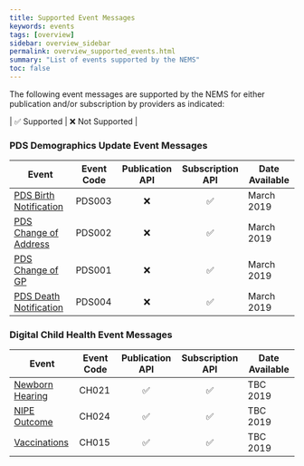 ```yaml
---
title: Supported Event Messages
keywords: events
tags: [overview]
sidebar: overview_sidebar
permalink: overview_supported_events.html
summary: "List of events supported by the NEMS"
toc: false
---
```


The following event messages are supported by the NEMS for either publication and/or subscription by providers as indicated:

| &#9989; Supported | &#10060; Not Supported |

### PDS Demographics Update Event Messages

| Event | Event Code | Publication API | Subscription API | Date Available |
|---|---|:---:|:---:|---|
| [PDS Birth Notification](pds_birth_notification.html) | PDS003 | &#10060; | &#9989; | March 2019 |
| [PDS Change of Address](pds_change_of_address.html) | PDS002 | &#10060; | &#9989; | March 2019 |
| [PDS Change of GP](pds_change_of_gp.html) | PDS001 | &#10060; | &#9989; | March 2019 |
| [PDS Death Notification](pds_death_notification.html) | PDS004 | &#10060; | &#9989; | March 2019 |


### Digital Child Health Event Messages

| Event | Event Code | Publication API | Subscription API | Date Available |
|---|---|:---:|:---:|---|
| [Newborn Hearing](https://nhsconnect.github.io/Digital-Child-Health-STU3/explore_newborn_hearing.html) | CH021 | &#9989; | &#9989; | TBC 2019 |
| [NIPE Outcome](https://nhsconnect.github.io/Digital-Child-Health-STU3/explore_nipe_outcome.html) | CH024 | &#9989; | &#9989; | TBC 2019 |
| [Vaccinations](https://nhsconnect.github.io/Digital-Child-Health-STU3/explore_vaccination_administration.html) | CH015 | &#9989; | &#9989; | TBC 2019 |
